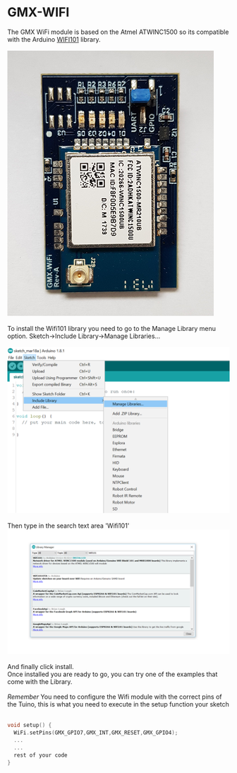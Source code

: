# GMX-WIFI

The GMX WiFi module is based on the Atmel ATWINC1500 so its compatible with the Arduino [WIFI101](https://www.arduino.cc/en/Reference/WiFi101) library.<br/><br/>
<img src="/assets/gmx_wifi.png"/>
<br/>
<br/>
To install the Wifi101 library you need to go to the Manage Library menu option. Sketch->Include Library->Manage Libraries...
<br/><br/>
<img src="/assets/install1.png"/>
<br/>
<br/>
Then type in the search text area 'Wifi101'
<img src="/assets/install2.png"/>
<br/>
<br/>
And finally click install.<br/>
Once installed you are ready to go, you can try one of the examples that come with the Library.<br/><br/>
*Remember* You need to configure the Wifi module with the correct pins of the Tuino, this is what you need to execute in the setup function your sketch
```c

void setup() {
  WiFi.setPins(GMX_GPIO7,GMX_INT,GMX_RESET,GMX_GPIO4);
  ...
  ...
  rest of your code
}
```